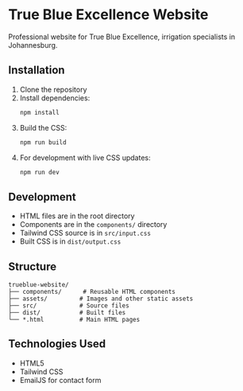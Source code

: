 # True Blue Excellence Website

Professional website for True Blue Excellence, irrigation specialists in Johannesburg.

## Installation
1. Clone the repository
2. Install dependencies:
   ```bash
   npm install
   ```
3. Build the CSS:
   ```bash
   npm run build
   ```
4. For development with live CSS updates:
   ```bash
   npm run dev
   ```

## Development
- HTML files are in the root directory
- Components are in the `components/` directory
- Tailwind CSS source is in `src/input.css`
- Built CSS is in `dist/output.css`

## Structure
```
trueblue-website/
├── components/      # Reusable HTML components
├── assets/         # Images and other static assets
├── src/            # Source files
├── dist/           # Built files
└── *.html          # Main HTML pages
```

## Technologies Used
- HTML5
- Tailwind CSS
- EmailJS for contact form
